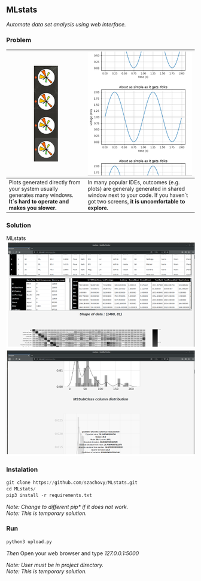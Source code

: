 ## MLstats
_Automate data set analysis using web interface._

### Problem
| ![](https://github.com/szachovy/MLstats/blob/master/static/pics/to_much.png)  | ![](https://github.com/szachovy/MLstats/blob/master/static/pics/weird.png) |
| ------------- | ------------- |
| Plots generated directly from your system usually generates many windows. **It`s hard to operate and makes you slower.**  | In many popular IDEs, outcomes (e.g. plots) are generaly generated in shared window next to your code. If you haven`t got two screens, **it is uncomfortable to explore.**  |

### Solution
MLstats </br>
![](https://github.com/szachovy/MLstats/blob/master/static/pics/MLstats1.png)
![](https://github.com/szachovy/MLstats/blob/master/static/pics/MLstats2.png)

### Instalation

```python
git clone https://github.com/szachovy/MLstats.git
cd MLstats/
pip3 install -r requirements.txt
```
_Note: Change to different pip* if it does not work._ </br>
_Note: This is temporary solution._

### Run

```python
python3 upload.py
```
_Then_
    Open your web browser and type *127.0.0.1:5000*

_Note: User must be in project directory._ </br>
_Note: This is temporary solution._